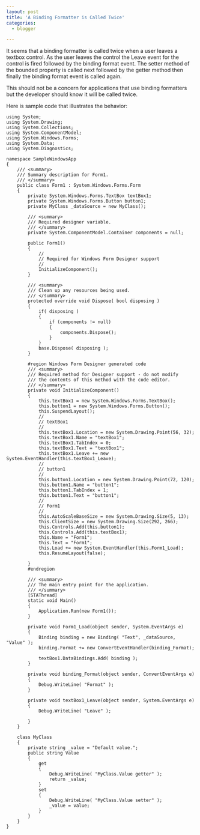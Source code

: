 ```yaml
---
layout: post
title: 'A Binding Formatter is Called Twice'
categories:
  - blogger

---
```


It seems that a binding formatter is called twice when a user leaves a textbox control. As the user leaves the control the Leave event for the control is fired followed by the binding format event. The setter method of the bounded property is called next followed by the getter method then finally the binding format event is called again.

This should not be a concern for applications that use binding formatters but the developer should know it will be called twice.

Here is sample code that illustrates the behavior:

    using System;
    using System.Drawing;
    using System.Collections;
    using System.ComponentModel;
    using System.Windows.Forms;
    using System.Data;
    using System.Diagnostics;

    namespace SampleWindowsApp
    {
        /// <summary>
        /// Summary description for Form1.
        /// </summary>
        public class Form1 : System.Windows.Forms.Form
        {
            private System.Windows.Forms.TextBox textBox1;
            private System.Windows.Forms.Button button1;
            private MyClass _dataSource = new MyClass();

            /// <summary>
            /// Required designer variable.
            /// </summary>
            private System.ComponentModel.Container components = null;

            public Form1()
            {
                //
                // Required for Windows Form Designer support
                //
                InitializeComponent();
            }

            /// <summary>
            /// Clean up any resources being used.
            /// </summary>
            protected override void Dispose( bool disposing )
            {
                if( disposing )
                {
                    if (components != null)
                    {
                        components.Dispose();
                    }
                }
                base.Dispose( disposing );
            }

            #region Windows Form Designer generated code
            /// <summary>
            /// Required method for Designer support - do not modify
            /// the contents of this method with the code editor.
            /// </summary>
            private void InitializeComponent()
            {
                this.textBox1 = new System.Windows.Forms.TextBox();
                this.button1 = new System.Windows.Forms.Button();
                this.SuspendLayout();
                //
                // textBox1
                //
                this.textBox1.Location = new System.Drawing.Point(56, 32);
                this.textBox1.Name = "textBox1";
                this.textBox1.TabIndex = 0;
                this.textBox1.Text = "textBox1";
                this.textBox1.Leave += new System.EventHandler(this.textBox1_Leave);
                //
                // button1
                //
                this.button1.Location = new System.Drawing.Point(72, 120);
                this.button1.Name = "button1";
                this.button1.TabIndex = 1;
                this.button1.Text = "button1";
                //
                // Form1
                //
                this.AutoScaleBaseSize = new System.Drawing.Size(5, 13);
                this.ClientSize = new System.Drawing.Size(292, 266);
                this.Controls.Add(this.button1);
                this.Controls.Add(this.textBox1);
                this.Name = "Form1";
                this.Text = "Form1";
                this.Load += new System.EventHandler(this.Form1_Load);
                this.ResumeLayout(false);

            }
            #endregion

            /// <summary>
            /// The main entry point for the application.
            /// </summary>
            [STAThread]
            static void Main()
            {
                Application.Run(new Form1());
            }

            private void Form1_Load(object sender, System.EventArgs e)
            {
                Binding binding = new Binding( "Text", _dataSource, "Value" );
                binding.Format += new ConvertEventHandler(binding_Format);

                textBox1.DataBindings.Add( binding );
            }

            private void binding_Format(object sender, ConvertEventArgs e)
            {
                Debug.WriteLine( "Format" );
            }

            private void textBox1_Leave(object sender, System.EventArgs e)
            {
                Debug.WriteLine( "Leave" );

            }
        }

        class MyClass
        {
            private string _value = "Default value.";
            public string Value
            {
                get
                {
                    Debug.WriteLine( "MyClass.Value getter" );
                    return _value;
                }
                set
                {
                    Debug.WriteLine( "MyClass.Value setter" );
                    _value = value;
                }
            }
        }
    }

